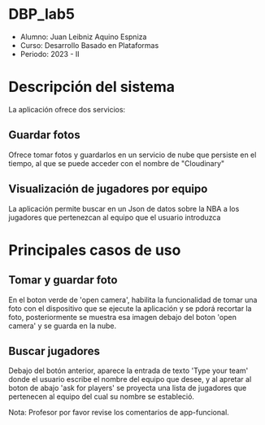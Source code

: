 # DBP_lab5
* Alumno: Juan Leibniz Aquino Espniza
* Curso: Desarrollo Basado en Plataformas
* Periodo: 2023 - II

# Descripción del sistema 
La aplicación ofrece dos servicios:
## Guardar fotos
Ofrece tomar fotos y guardarlos en un servicio de nube que persiste en el tiempo, al que se puede acceder con el nombre de "Cloudinary"
## Visualización de jugadores por equipo
La aplicación permite buscar en un Json de datos sobre la NBA a los jugadores que pertenezcan al equipo que el usuario introduzca
# Principales casos de uso
## Tomar y guardar foto
En el boton verde de 'open camera', habilita la funcionalidad de tomar una foto con el dispositivo que se ejecute la aplicación y se pdorá recortar la foto, posteriormente se muestra esa imagen debajo del boton 'open camera' y se guarda en la nube.
## Buscar jugadores
Debajo del botón anterior, aparece la entrada de texto 'Type your team' donde el usuario escribe el nombre del equipo que desee, y al apretar al boton de abajo 'ask for players' se proyecta una lista de jugadores que pertenecen al equipo del cual su nombre se estableció.

Nota: Profesor por favor revise los comentarios de app-funcional.
